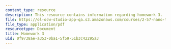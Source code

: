 ```yaml
---
content_type: resource
description: This resource contains information regarding homework 3.
file: https://ol-ocw-studio-app-qa.s3.amazonaws.com/courses/2-57-nano-to-macro-transport-processes-spring-2012/0f9738aea3530ba15f5951b3c42295a3_MIT2_57S12_hw_3.pdf
file_type: application/pdf
resourcetype: Document
title: Homework 3
uid: 0f9738ae-a353-0ba1-5f59-51b3c42295a3
---
```

